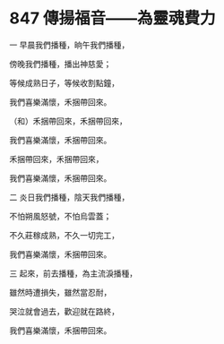 # 847 傳揚福音——為靈魂費力

一 早晨我們播種，晌午我們播種，

傍晚我們播種，播出神慈愛；

等候成熟日子，等候收割點鐘，

我們喜樂滿懷，禾捆帶回來。

（和）禾捆帶回來，禾捆帶回來，

我們喜樂滿懷，禾捆帶回來。

禾捆帶回來，禾捆帶回來，

我們喜樂滿懷，禾捆帶回來。

二 炎日我們播種，陰天我們播種，

不怕朔風怒號，不怕烏雲蓋；

不久莊稼成熟，不久一切完工，

我們喜樂滿懷，禾捆帶回來。

三 起來，前去播種，為主流淚播種，

雖然時遭損失，雖然當忍耐，

哭泣就會過去，歡迎就在路終，

我們喜樂滿懷，禾捆帶回來。

